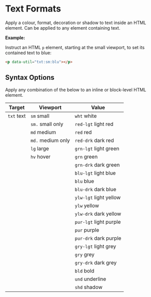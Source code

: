 # Text Formats

Apply a colour, format, decoration or shadow to text inside an HTML element. Can be applied to any element containing text.

**Example:**

Instruct an HTML `p` element, starting at the small viewport, to set its contained text to blue:

```html
<p data-util="txt:sm:blu"></p>
```

## Syntax Options

Apply any combination of the below to an inline or block-level HTML element.

| Target     | Viewport          | Value                  |
|------------|-------------------|------------------------|
| `txt` text | `sm` small        | `wht` white            |
|            | `sm.` small only  | `red-lgt` light red    |
|            | `md` medium       | `red` red              |
|            | `md.` medium only | `red-drk` dark red     |
|            | `lg` large        | `grn-lgt` light green  |
|            | `hv` hover        | `grn` green            |
|            |                   | `grn-drk` dark green   |
|            |                   | `blu-lgt` light blue   |
|            |                   | `blu` blue             |
|            |                   | `blu-drk` dark blue    |
|            |                   | `ylw-lgt` light yellow |
|            |                   | `ylw` yellow           |
|            |                   | `ylw-drk` dark yellow  |
|            |                   | `pur-lgt` light purple |
|            |                   | `pur` purple           |
|            |                   | `pur-drk` dark purple  |
|            |                   | `gry-lgt` light grey   |
|            |                   | `gry` grey             |
|            |                   | `gry-drk` dark grey    |
|            |                   | `bld` bold             |
|            |                   | `und` underline        |
|            |                   | `shd` shadow           |

